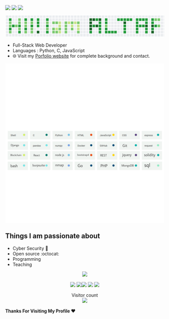 

[<img src="https://img.shields.io/badge/twitter-%231DA1F2.svg?&style=for-the-badge&logo=twitter&logoColor=white" />](https://mobile.twitter.com/AltafShaikh07)  [<img src="https://img.shields.io/badge/linkedin-%230077B5.svg?&style=for-the-badge&logo=linkedin&logoColor=white" />](https://www.linkedin.com/in/altaf-shaikh-a93198179) [<img src = "https://img.shields.io/badge/instagram-%23E4405F.svg?&style=for-the-badge&logo=instagram&logoColor=white">](https://www.instagram.com/ialtafshaikh/)


<p align="center"><a href="https://www.altafshaikh.ml/"><img src="https://raw.githubusercontent.com/altaf99/altaf99/master/images/altaf_contri_text.png" width="900"></a></p>

- Full-Stack Web Developer
- Languages : Python, C, JavaScript
- 🌐 Visit my [Porfolio website](https://www.altafshaikh.ml/) for complete background and contact.


<div align=center>
  
   <p align=center><a href="https://github.com/altaf99"><img src="https://raw.githubusercontent.com/altaf99/altaf99/master/images/technologies.png" title="Technologies I use" align=center /></a></p>
   
</div>
 

## Things I am passionate about

- Cyber Security :robot:
- Open source :octocat:
- Programming
- Teaching

<p align = "center">
  <img src = "https://github-readme-stats.vercel.app/api?username=altaf99&show_icons=true&theme=radical&line_height=27">
</p>


<p align="center">
<img src="https://i.giphy.com/media/LMt9638dO8dftAjtco/200.webp" width="150"> <img src="https://i.giphy.com/media/KzJkzjggfGN5Py6nkT/200.webp" width="150"><img src="https://i.giphy.com/media/IdyAQJVN2kVPNUrojM/200.webp" width="150"> <img src="https://media.giphy.com/media/UWt0rhp21JgLwoeFQP/giphy.gif" width ="150"/> <img src="https://media.giphy.com/media/kH6CqYiquZawmU1HI6/giphy.gif" width ="150"/> 
</p>
<!--
**altaf99/altaf99** is a ✨ _special_ ✨ repository because its `README.md` (this file) appears on your GitHub profile.
-->
<p align="center"> 
  Visitor count<br>
  <img src="https://profile-counter.glitch.me/altaf99/count.svg" />
</p>

**Thanks For Visiting My Profile ❤️** 

